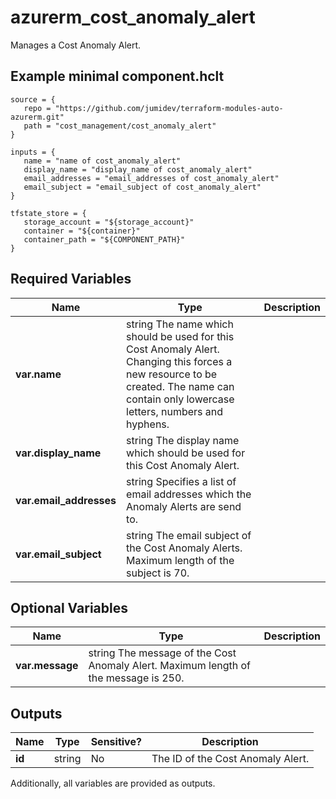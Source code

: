 # azurerm_cost_anomaly_alert

Manages a Cost Anomaly Alert.

## Example minimal component.hclt

```hcl
source = {
   repo = "https://github.com/jumidev/terraform-modules-auto-azurerm.git" 
   path = "cost_management/cost_anomaly_alert" 
}

inputs = {
   name = "name of cost_anomaly_alert" 
   display_name = "display_name of cost_anomaly_alert" 
   email_addresses = "email_addresses of cost_anomaly_alert" 
   email_subject = "email_subject of cost_anomaly_alert" 
}

tfstate_store = {
   storage_account = "${storage_account}" 
   container = "${container}" 
   container_path = "${COMPONENT_PATH}" 
}

```

## Required Variables

| Name | Type |  Description |
| ---- | --------- |  ----------- |
| **var.name** | string  The name which should be used for this Cost Anomaly Alert. Changing this forces a new resource to be created. The name can contain only lowercase letters, numbers and hyphens. | 
| **var.display_name** | string  The display name which should be used for this Cost Anomaly Alert. | 
| **var.email_addresses** | string  Specifies a list of email addresses which the Anomaly Alerts are send to. | 
| **var.email_subject** | string  The email subject of the Cost Anomaly Alerts. Maximum length of the subject is 70. | 

## Optional Variables

| Name | Type |  Description |
| ---- | --------- |  ----------- |
| **var.message** | string  The message of the Cost Anomaly Alert. Maximum length of the message is 250. | 



## Outputs

| Name | Type | Sensitive? | Description |
| ---- | ---- | --------- | --------- |
| **id** | string | No  | The ID of the Cost Anomaly Alert. | 

Additionally, all variables are provided as outputs.

